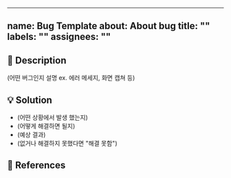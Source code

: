
---
name: Bug Template
about: About bug
title: ""
labels: ""
assignees: ""
---

## 🐛 Description

(어떤 버그인지 설명 ex. 에러 메세지, 화면 캡쳐 등)

## 💡 Solution

- (어떤 상황에서 발생 했는지)
- (어떻게 해결하면 될지)
- (예상 결과)
- (없거나 해결하지 못했다면 "해결 못함")

## 🔗 References
